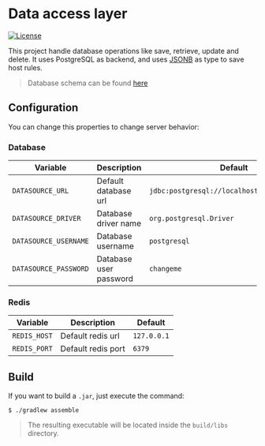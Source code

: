 # Data access layer

[![License](https://img.shields.io/badge/License-GPLv3%202.0-brightgreen.svg?style=for-the-badge)](https://www.gnu.org/licenses/gpl-3.0)

This project handle database operations like save, retrieve, update and delete. It uses PostgreSQL as backend,
and uses [JSONB](https://www.postgresql.org/docs/9.6/functions-json.html) as type to save host rules.

>Database schema can be found [here](src/main/resources/schema.sql)

## Configuration

You can change this properties to change server behavior:

### Database

| **Variable**              	| **Description**                	| **Default**      	|
|---------------------------	|--------------------------------	|------------------	|
| `DATASOURCE_URL` 	| Default database url        	| `jdbc:postgresql://localhost:5432/robotstxt` 	|
| `DATASOURCE_DRIVER`        	| Database driver name                     	| `org.postgresql.Driver`       	|
| `DATASOURCE_USERNAME`    	| Database username     	| `postgresql`              	|
| `DATASOURCE_PASSWORD` 	| Database user password 	| `changeme`              	|

### Redis

| **Variable**              	| **Description**                	| **Default**      	|
|---------------------------	|--------------------------------	|------------------	|
| `REDIS_HOST` 	| Default redis url        	| `127.0.0.1` 	|
| `REDIS_PORT`        	| Default redis port                     	| `6379`       	|

## Build

If you want to build a `.jar`, just execute the command:

```
$ ./gradlew assemble
```

>The resulting executable will be located inside the `build/libs` directory.
